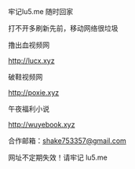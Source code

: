 牢记lu5.me 随时回家

打不开多刷新先前，移动网络很垃圾


撸出血视频网

http://lucx.xyz



破鞋视频网

http://poxie.xyz



午夜福利小说

http://wuyebook.xyz



合作邮箱：shake753357@gmail.com

网址不定期失效！请牢记 lu5.me
